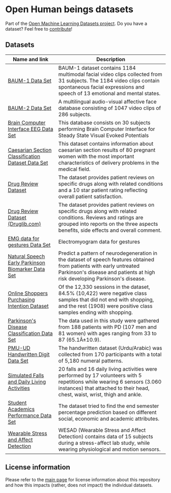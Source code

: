 # Open Human beings datasets
Part of the [Open Machine Learning Datasets project](https://github.com/meetaime/open-machine-learning-datasets/blob/master/README.md). Do you have a dataset? Feel free to [contribute](https://github.com/meetaime/open-machine-learning-datasets/blob/master/README.md)!

## Datasets
| Name and link | Description |
| ---- | ----------- |
| [BAUM-1 Data Set](https://archive.ics.uci.edu/ml/datasets/BAUM-1) | BAUM-1 dataset contains 1184 multimodal facial video clips collected from 31 subjects. The 1184 video clips contain spontaneous facial expressions and speech of 13 emotional and mental states. |
| [BAUM-2 Data Set](https://archive.ics.uci.edu/ml/datasets/BAUM-2) | A multilingual audio-visual affective face database consisting of 1047 video clips of 286 subjects. |
| [Brain Computer Interface EEG Data Set](https://archive.ics.uci.edu/ml/datasets/EEG+Steady-State+Visual+Evoked+Potential+Signals) | This database consists on 30 subjects performing Brain Computer Interface for Steady State Visual Evoked Potentials |
| [Caesarian Section Classification Dataset Data Set](https://archive.ics.uci.edu/ml/datasets/Caesarian+Section+Classification+Dataset) | This dataset contains information about caesarian section results of 80 pregnant women with the most important characteristics of delivery problems in the medical field. |
| [Drug Review Dataset](https://archive.ics.uci.edu/ml/datasets/Drug+Review+Dataset+%28Drugs.com%29) | The dataset provides patient reviews on specific drugs along with related conditions and a 10 star patient rating reflecting overall patient satisfaction. |
| [Drug Review Dataset (Druglib.com)](https://archive.ics.uci.edu/ml/datasets/Drug+Review+Dataset+%28Druglib.com%29) | The dataset provides patient reviews on specific drugs along with related conditions. Reviews and ratings are grouped into reports on the three aspects benefits, side effects and overall comment. |
| [EMG data for gestures Data Set](https://archive.ics.uci.edu/ml/datasets/EMG+data+for+gestures) | Electromyogram data for gestures
| [Natural Speech Early Parkinson Biomarker Data Set](https://archive.ics.uci.edu/ml/datasets/Early+biomarkers+of+Parkinson%E2%80%99s+disease+based+on+natural+connected+speech) | Predict a pattern of neurodegeneration in the dataset of speech features obtained from patients with early untreated Parkinson's disease and patients at high risk developing Parkinson's disease. |
| [Online Shoppers Purchasing Intention Dataset](https://archive.ics.uci.edu/ml/datasets/Online+Shoppers+Purchasing+Intention+Dataset) | Of the 12,330 sessions in the dataset, 84.5% (10,422) were negative class samples that did not end with shopping, and the rest (1908) were positive class samples ending with shopping. |
| [Parkinson's Disease Classification Data Set](https://archive.ics.uci.edu/ml/datasets/Parkinson%27s+Disease+Classification) | The data used in this study were gathered from 188 patients with PD (107 men and 81 women) with ages ranging from 33 to 87 (65.1Â±10.9). |
| [PMU-UD Handwritten Digit Data Set](https://archive.ics.uci.edu/ml/datasets/PMU-UD) | The handwritten dataset (Urdu/Arabic) was collected from 170 participants with a total of 5,180 numeral patterns. |
| [Simulated Falls and Daily Living Activities](https://archive.ics.uci.edu/ml/datasets/Simulated+Falls+and+Daily+Living+Activities+Data+Set) | 20 falls and 16 daily living activities were performed by 17 volunteers with 5 repetitions while wearing 6 sensors (3.060 instances) that attached to their head, chest, waist, wrist, thigh and ankle. |
| [Student Academics Performance Data Set](https://archive.ics.uci.edu/ml/datasets/Student+Academics+Performance) | The dataset tried to find the end semester percentage prediction based on different social, economic and academic attributes. |
| [Wearable Stress and Affect Detection](https://archive.ics.uci.edu/ml/datasets/WESAD+%28Wearable+Stress+and+Affect+Detection%29) | WESAD (Wearable Stress and Affect Detection) contains data of 15 subjects during a stress-affect lab study, while wearing physiological and motion sensors. |

## License information
Please refer to the [main page](https://github.com/meetaime/open-machine-learning-datasets/blob/master/README.md) for license information about this repository and how this impacts (rather, does not impact) the individual datasets.